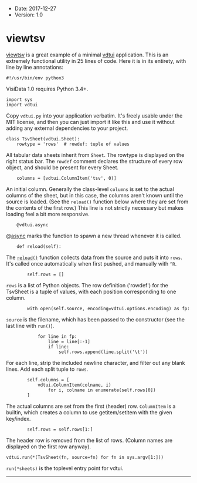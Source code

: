 - Date: 2017-12-27
- Version: 1.0

# viewtsv

[viewtsv](https://github.com/saulpw/visidata/blob/stable/bin/viewtsv)
is a great example of a minimal [vdtui](https://github.com/saulpw/visidata/blob/stable/visidata/vdtui.py) application.  This is an extremely functional utility in 25 lines of code.  Here it is in its entirety, with line by line annotations:

    #!/usr/bin/env python3

VisiData 1.0 requires Python 3.4+.

    import sys
    import vdtui

Copy `vdtui.py` into your application verbatim.  It's freely usable under the MIT license, and then you can just import it like this and use it without adding any external dependencies to your project.

    class TsvSheet(vdtui.Sheet):
        rowtype = 'rows'  # rowdef: tuple of values

All tabular data sheets inherit from `Sheet`.  The rowtype is displayed on the right status bar.  The `rowdef` comment declares the structure of every row object, and should be present for every Sheet.

        columns = [vdtui.ColumnItem('tsv', 0)]

An initial column.  Generally the class-level `columns` is set to the actual columns of the sheet, but in this case, the columns aren't known until the source is loaded.
(See the `reload()` function below where they are set from the contents of the first row.)  This line is not strictly necessary but makes loading feel a bit more responsive.


        @vdtui.async

@[async](/docs/async) marks the function to spawn a new thread whenever it is called.

        def reload(self):

The [`reload()`](/docs/loaders) function collects data from the source and puts it into `rows`.  It's called once automatically when first pushed, and manually with `^R`.

            self.rows = []

`rows` is a list of Python objects.  The row definition ('rowdef') for the TsvSheet is a tuple of values, with each position corresponding to one column.

            with open(self.source, encoding=vdtui.options.encoding) as fp:

`source` is the filename, which has been passed to the constructor (see the last line with `run()`).

                for line in fp:
                    line = line[:-1]
                    if line:
                        self.rows.append(line.split('\t'))

For each line, strip the included newline character, and filter out any blank lines.  Add each split tuple to `rows`.

            self.columns = [
                vdtui.ColumnItem(colname, i)
                    for i, colname in enumerate(self.rows[0])
            ]

The actual columns are set from the first (header) row.
`ColumnItem` is a builtin, which creates a column to use getitem/setitem with the given key/index.

            self.rows = self.rows[1:]

The header row is removed from the list of rows.  (Column names are displayed on the first row anyway).

    vdtui.run(*(TsvSheet(fn, source=fn) for fn in sys.argv[1:]))

`run(*sheets)` is the toplevel entry point for vdtui.



---

